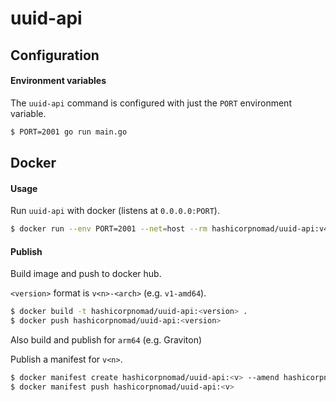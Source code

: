 # uuid-api

## Configuration

#### Environment variables

The `uuid-api` command is configured with just the `PORT` environment variable.

```bash
$ PORT=2001 go run main.go
```

## Docker

#### Usage

Run `uuid-api` with docker (listens at `0.0.0.0:PORT`).

```bash
$ docker run --env PORT=2001 --net=host --rm hashicorpnomad/uuid-api:v4
```

#### Publish

Build image and push to docker hub.

`<version>` format is `v<n>-<arch>` (e.g. `v1-amd64`).

```bash
$ docker build -t hashicorpnomad/uuid-api:<version> .
$ docker push hashicorpnomad/uuid-api:<version>
```

Also build and publish for `arm64` (e.g. Graviton)

Publish a manifest for `v<n>`.

```bash
$ docker manifest create hashicorpnomad/uuid-api:<v> --amend hashicorpnomad/uuid-api:<v>-arm64 --amend hashicorpnomad/uuid-api:<v>-amd64
$ docker manifest push hashicorpnomad/uuid-api:<v>
```
